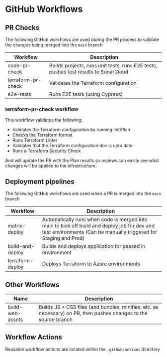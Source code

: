 # GitHub Workflows

## PR Checks

The following GitHub workflows are used during the PR process to validate the changes being merged into the `main` branch

| Workflow           | Description                                                                         |
| ------------------ | ----------------------------------------------------------------------------------- |
| code-pr-check      | Builds projects, runs unit tests, runs E2E tests, pushes test results to SonarCloud |
| terraform-pr-check | Validates the Terraform configuration                                               |
| e2e-tests          | Runs E2E tests (using Cypress)                                                      |

### terraform-pr-check workflow

This workflow validates the following:

* Validates the Terraform configuration by running Init/Plan
* Checks the Terraform format 
* Runs Terraform Linter
* Validates that the Terraform configuration doc is upto date
* Runs a Terraform Security Check

And will update the PR with the Plan results so reviews can easily see what changes will be applied to the infrastructure.

## Deployment pipelines

The following GitHub workflows are used when a PR is merged into the `main` branch

| Workflow         | Description                                                                                                                                                      |
| ---------------- | ---------------------------------------------------------------------------------------------------------------------------------------------------------------- |
| matrix-deploy    | Automatically runs when code is merged into main to kick off build and deploy job for dev and test environments (Can be manually triggered for Staging and Prod) |
| build-and-deploy | Builds and deploys application for passed in environment                                                                                                         |
| terraform-deploy | Deploys Terraform to Azure environments                                                                                                                          |

## Other Workflows

| Name             | Description                                                                                                      |
| ---------------- | ---------------------------------------------------------------------------------------------------------------- |
| build-web-assets | Builds JS + CSS files (and bundles, minifies, etc. as necessary) on PR, then pushes changes to the source branch |

## Workflow Actions

Reusable workflow actions are located within the `.github/actions` directory